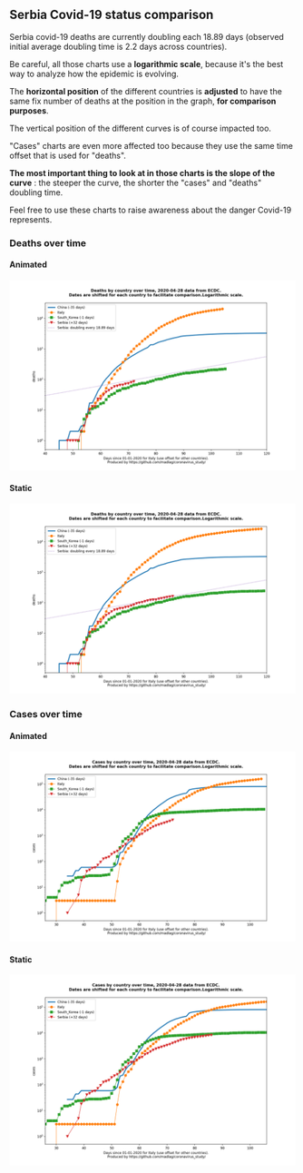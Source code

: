 ## Serbia Covid-19 status comparison 

Serbia covid-19 deaths are currently doubling each 18.89 days (observed initial average doubling time is 2.2 days across countries).



Be careful, all those charts use a **logarithmic scale**, because it's the best way to analyze how the epidemic is evolving.
 
The **horizontal position** of the different countries is **adjusted** to have the same fix number of deaths at the position in the graph, **for comparison purposes**.

The vertical position of the different curves is of course impacted too.

"Cases" charts are even more affected too because they use the same time offset that is used for "deaths".

**The most important thing to look at in those charts is the slope of the curve** : the steeper the curve, the shorter the "cases" and "deaths" doubling time.

Feel free to use these charts to raise awareness about the danger Covid-19 represents. 


 
### Deaths over time
 
#### Animated
![Serbia covid-19 deaths animated chart](https://raw.githubusercontent.com/madlag/coronavirus_study/master/notebooks/graphs/2020-04-28/countries/Serbia/2020-04-28_Serbia_deaths.gif "Serbia covid-19 deaths animated chart")   
 
#### Static
![Serbia covid-19 deaths static chart](https://raw.githubusercontent.com/madlag/coronavirus_study/master/notebooks/graphs/2020-04-28/countries/Serbia/2020-04-28_Serbia_deaths.png "Serbia covid-19 deaths static chart")   

 
### Cases over time
 
#### Animated
![Serbia covid-19 cases animated chart](https://raw.githubusercontent.com/madlag/coronavirus_study/master/notebooks/graphs/2020-04-28/countries/Serbia/2020-04-28_Serbia_cases.gif "Serbia covid-19 cases animated chart")   
 
#### Static
![Serbia covid-19 cases static chart](https://raw.githubusercontent.com/madlag/coronavirus_study/master/notebooks/graphs/2020-04-28/countries/Serbia/2020-04-28_Serbia_cases.png "Serbia covid-19 cases static chart")   

